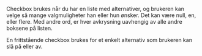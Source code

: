 Checkbox brukes når du har en liste med alternativer, og brukeren kan velge så mange valgmuligheter han eller hun ønsker. Det kan være null, en, eller flere. Med andre ord, er hver avkrysning uavhengig av alle andre boksene på listen.

En frittstående checkbox brukes for et enkelt alternativ som brukeren kan slå på eller av.
